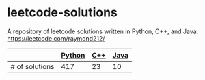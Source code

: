 # leetcode-solutions

A repository of leetcode solutions written in Python, C++, and Java. https://leetcode.com/raymond212/

| | [Python](https://github.com/raymond212/leetcode-solutions/tree/main/python) | [C++](https://github.com/raymond212/leetcode-solutions/tree/main/cpp) | [Java](https://github.com/raymond212/leetcode-solutions/tree/main/java) |
| --- | --- | --- | --- |
| # of solutions | 417 | 23 | 10 |